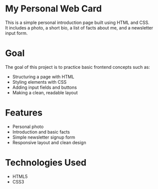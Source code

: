 # My Personal Web Card

This is a simple personal introduction page built using HTML and CSS.  
It includes a photo, a short bio, a list of facts about me, and a newsletter input form.

# Goal
The goal of this project is to practice basic frontend concepts such as:
- Structuring a page with HTML
- Styling elements with CSS
- Adding input fields and buttons
- Making a clean, readable layout

# Features
- Personal photo
- Introduction and basic facts
- Simple newsletter signup form
- Responsive layout and clean design

# Technologies Used
- HTML5
- CSS3